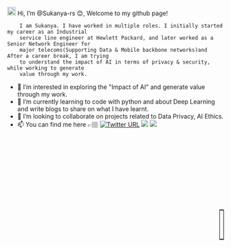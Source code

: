 <img src="https://camo.githubusercontent.com/e8e7b06ecf583bc040eb60e44eb5b8e0ecc5421320a92929ce21522dbc34c891/68747470733a2f2f6d656469612e67697068792e636f6d2f6d656469612f6876524a434c467a6361737252346961377a2f67697068792e676966 " alt="alt text" width="20" height="20"> Hi, I’m @Sukanya-rs 😊, Welcome to my github page! 

        
        I am Sukanya. I have worked in multiple roles. I initially started my career as an Industrial 
        service line engineer at Hewlett Packard, and later worked as a Senior Network Engineer for 
        major telecoms(Supporting Data & Mobile backbone networks)and After a career break, I am trying 
        to understand the impact of AI in terms of privacy & security, while working to generate 
        value through my work.  

  
- 👀 I’m interested in exploring the "Impact of AI" and generate value through my work. 
- 🌱 I’m currently learning to code with python and about Deep Learning and write blogs to share on what I have learnt. 
- 💞️ I’m looking to collaborate on projects related to Data Privacy, AI Ethics. 
- 📫 You can find me here  👉🏽 [![Twitter URL](https://img.shields.io/twitter/url/https/twitter.com/sukanya_rs?style=social&label=Follow%20%40sukanya_rs)](https://twitter.com/sukanya_rs) [![](https://img.shields.io/badge/LinkedIn-0077B5?style=for-the-badge&logo=linkedin&logoColor=white)](https://www.linkedin.com/in/sukanyars/) [![](https://img.shields.io/badge/Medium-12100E?style=for-the-badge&logo=medium&logoColor=white)](https://medium.com/@sukanya.me) 
<br></br>
<br></br>
<br></br>
<br></br>
<br></br>



<p>
<table style="width:10px; border: 1px solid black"; align="right">
  <tr>
    <td>You are visitor</td>
    <td><img src="https://profile-counter.glitch.me/sukanya_rs/count.svg" alt="" /></td>
  </tr>
</table></p>
